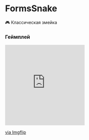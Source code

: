 # FormsSnake
🎮 Классическая змейка
<h3>Геймплей</h3>

<div style="width:260px;max-width:100%;"><div style="height:0;padding-bottom:101.15%;position:relative;"><iframe width="260" height="263" style="position:absolute;top:0;left:0;width:100%;height:100%;" frameBorder="0" src="https://imgflip.com/embed/3zjsbu"></iframe></div><p><a href="https://imgflip.com/gif/3zjsbu">via Imgflip</a></p></div>
